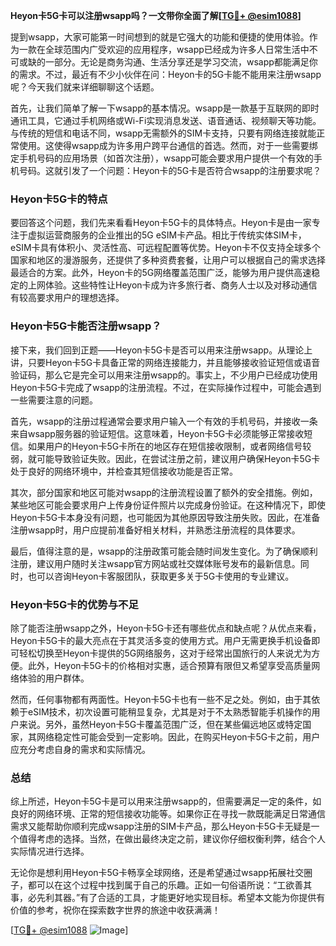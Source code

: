 **Heyon卡5G卡可以注册wsapp吗？一文带你全面了解[[TG💪+ @esim1088](https://t.me/s/esim1088)]**

提到wsapp，大家可能第一时间想到的就是它强大的功能和便捷的使用体验。作为一款在全球范围内广受欢迎的应用程序，wsapp已经成为许多人日常生活中不可或缺的一部分。无论是商务沟通、生活分享还是学习交流，wsapp都能满足你的需求。不过，最近有不少小伙伴在问：Heyon卡的5G卡能不能用来注册wsapp呢？今天我们就来详细聊聊这个话题。

首先，让我们简单了解一下wsapp的基本情况。wsapp是一款基于互联网的即时通讯工具，它通过手机网络或Wi-Fi实现消息发送、语音通话、视频聊天等功能。与传统的短信和电话不同，wsapp无需额外的SIM卡支持，只要有网络连接就能正常使用。这使得wsapp成为许多用户跨平台通信的首选。然而，对于一些需要绑定手机号码的应用场景（如首次注册），wsapp可能会要求用户提供一个有效的手机号码。这就引发了一个问题：Heyon卡的5G卡是否符合wsapp的注册要求呢？

### Heyon卡5G卡的特点

要回答这个问题，我们先来看看Heyon卡5G卡的具体特点。Heyon卡是由一家专注于虚拟运营商服务的企业推出的5G eSIM卡产品。相比于传统实体SIM卡，eSIM卡具有体积小、灵活性高、可远程配置等优势。Heyon卡不仅支持全球多个国家和地区的漫游服务，还提供了多种资费套餐，让用户可以根据自己的需求选择最适合的方案。此外，Heyon卡的5G网络覆盖范围广泛，能够为用户提供高速稳定的上网体验。这些特性让Heyon卡成为许多旅行者、商务人士以及对移动通信有较高要求用户的理想选择。

### Heyon卡5G卡能否注册wsapp？

接下来，我们回到正题——Heyon卡5G卡是否可以用来注册wsapp。从理论上讲，只要Heyon卡5G卡具备正常的网络连接能力，并且能够接收验证短信或语音验证码，那么它是完全可以用来注册wsapp的。事实上，不少用户已经成功使用Heyon卡5G卡完成了wsapp的注册流程。不过，在实际操作过程中，可能会遇到一些需要注意的问题。

首先，wsapp的注册过程通常会要求用户输入一个有效的手机号码，并接收一条来自wsapp服务器的验证短信。这意味着，Heyon卡5G卡必须能够正常接收短信。如果用户的Heyon卡5G卡所在的地区存在短信接收限制，或者网络信号较弱，就可能导致验证失败。因此，在尝试注册之前，建议用户确保Heyon卡5G卡处于良好的网络环境中，并检查其短信接收功能是否正常。

其次，部分国家和地区可能对wsapp的注册流程设置了额外的安全措施。例如，某些地区可能会要求用户上传身份证件照片以完成身份验证。在这种情况下，即使Heyon卡5G卡本身没有问题，也可能因为其他原因导致注册失败。因此，在准备注册wsapp时，用户应提前准备好相关材料，并熟悉注册流程的具体要求。

最后，值得注意的是，wsapp的注册政策可能会随时间发生变化。为了确保顺利注册，建议用户随时关注wsapp官方网站或社交媒体账号发布的最新信息。同时，也可以咨询Heyon卡客服团队，获取更多关于5G卡使用的专业建议。

### Heyon卡5G卡的优势与不足

除了能否注册wsapp之外，Heyon卡5G卡还有哪些优点和缺点呢？从优点来看，Heyon卡5G卡的最大亮点在于其灵活多变的使用方式。用户无需更换手机设备即可轻松切换至Heyon卡提供的5G网络服务，这对于经常出国旅行的人来说尤为方便。此外，Heyon卡5G卡的价格相对实惠，适合预算有限但又希望享受高质量网络体验的用户群体。

然而，任何事物都有两面性。Heyon卡5G卡也有一些不足之处。例如，由于其依赖于eSIM技术，初次设置可能稍显复杂，尤其是对于不太熟悉智能手机操作的用户来说。另外，虽然Heyon卡5G卡覆盖范围广泛，但在某些偏远地区或特定国家，其网络稳定性可能会受到一定影响。因此，在购买Heyon卡5G卡之前，用户应充分考虑自身的需求和实际情况。

### 总结

综上所述，Heyon卡5G卡是可以用来注册wsapp的，但需要满足一定的条件，如良好的网络环境、正常的短信接收功能等。如果你正在寻找一款既能满足日常通信需求又能帮助你顺利完成wsapp注册的SIM卡产品，那么Heyon卡5G卡无疑是一个值得考虑的选择。当然，在做出最终决定之前，建议你仔细权衡利弊，结合个人实际情况进行选择。

无论你是想利用Heyon卡5G卡畅享全球网络，还是希望通过wsapp拓展社交圈子，都可以在这个过程中找到属于自己的乐趣。正如一句俗语所说：“工欲善其事，必先利其器。”有了合适的工具，才能更好地实现目标。希望本文能为你提供有价值的参考，祝你在探索数字世界的旅途中收获满满！

[[TG💪+ @esim1088](https://t.me/s/esim1088) ![Image](https://i.postimg.cc/4NQfJmqS/Snipaste-2025-05-13-00-14-12.png)]